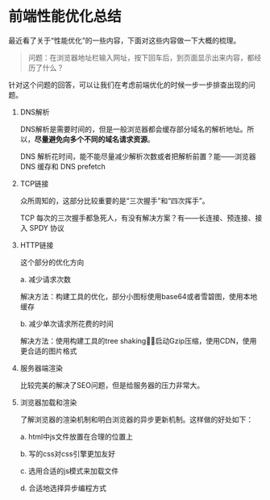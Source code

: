 # 前端性能优化总结

最近看了关于“性能优化”的一些内容，下面对这些内容做一下大概的梳理。

> 问题：在浏览器地址栏输入网址，按下回车后，到页面显示出来内容，都经历了什么？

针对这个问题的回答，可以让我们在考虑前端优化的时候一步一步排查出现的问题。

1. DNS解析

   DNS解析是需要时间的，但是一般浏览器都会缓存部分域名的解析地址。所以，**尽量避免向多个不同的域名请求资源**。

   DNS 解析花时间，能不能尽量减少解析次数或者把解析前置？能——浏览器 DNS 缓存和 DNS prefetch

2. TCP链接

   众所周知的，这部分比较重要的是“三次握手”和“四次挥手”。

   TCP 每次的三次握手都急死人，有没有解决方案？有——长连接、预连接、接入 SPDY 协议

3. HTTP链接

   这个部分的优化方向 

   a. 减少请求次数 

   解决方法：构建工具的优化，部分小图标使用base64或者雪碧图，使用本地缓存

   b. 减少单次请求所花费的时间

   解决方法：使用构建工具的tree shaking，启动Gzip压缩，使用CDN，使用更合适的图片格式

4. 服务器端渲染

   比较完美的解决了SEO问题，但是给服务器的压力非常大。

5. 浏览器加载和渲染

   了解浏览器的渲染机制和明白浏览器的异步更新机制。这样做的好处如下：

   a. html中js文件放置在合理的位置上

   b. 写的css对css引擎更加友好

   c. 选用合适的js模式来加载文件

   d. 合适地选择异步编程方式



